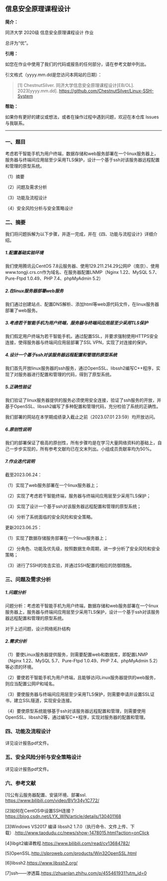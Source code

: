 ## 信息安全原理课程设计

**简介：**

同济大学 2020级 信息安全原理课程设计 作业

总评为“优”。

**引用：**

如您在作业中使用了我们的代码或报告的任何部分，请在参考文献中列出。

引文格式（yyyy.mm.dd是您访问本网站的日期）：

> [1] ChestnutSilver. 同济大学信息安全原理课程设计[EB/OL]. 2023[yyyy.mm.dd]. https://github.com/ChestnutSilver/Linux-SSH-System

**帮助：**

如果你有更好的建议或想法，或者在操作过程中遇到问题，欢迎在本仓库 Issues 与我联系。

---

### 一、题目

考虑若干智能手机为用户终端，数据存储和web服务部署在一个linux服务器上，服务器与终端间应用层至少采用TLS保护，设计一个基于ssh对该服务器远程配置和管理的原型系统。

（1）摘要

（2）问题及需求分析

（3）功能及流程设计

（4）安全风险分析与安全策略设计

### 二、摘要

我们将问题拆解为以下步骤，并逐一完成，并在《四、功能与流程设计》详细介绍。

##### **1.配置基础实验环境**

我们使用腾讯云CentOS 7.8云服务器、使用129.211.214.29公网IP（南京）、使用www.tongji.crs.cn作为域名、在服务器配置LNMP（Nginx 1.22、MySQL 5.7、Pure-Ftpd 1.0.49、PHP 7.4、phpMyAdmin 5.2）

##### **2.在linux服务器部署web服务**

我们通过创建站点、配置DNS解析、添加html等web源代码文件，在linux服务器部署了web服务。

##### **3.考虑若干智能手机为用户终端，服务器与终端间应用层至少采用TLS保护**

我们假定用户终端为若干智能手机，通过配置SSL，并要求强制使用HTTPS安全连接，使得服务器与终端间应用层部署了SSL VPN，实现了对连接的保护。

##### **4.设计一个基于ssh对该服务器远程配置和管理的原型系统**

我们首先开放linux服务器的ssh服务，通过OpenSSL、libssh2编写C++程序，实现了对服务器进行配置和管理的代码，得到了原型系统。

##### **5.正确性验证**

我们验证了linux服务器提供的服务必须使用安全连接，验证了ssh服务的开放，并基于OpenSSL、libssh2编写了多种配置和管理代码，充分检验了系统的正确性。

我们部署的网站在本学期成绩录入截止之前（2023.07.01 23:59）均开放访问。

##### **6.原创性说明**

我们的部署保证了极高的原创性，所有步骤均是在学习大量网络资料的基础上，自己一步步实现的，所有参考文献均已在文末列出。小组成员贡献率均为50%。

##### **7.作业迭代说明**

截至2023.06.24：

（1）实现了web服务部署在一个linux服务器上；

（2）实现了考虑若干智能终端，服务器与终端间应用层至少采用TLS保护；

（3）实现了设计一个基于ssh对该服务器远程配置和管理的原型系统；

（4）分析了系统面临的安全风险和安全策略。

更新2023.06.25：

（1）实现了数据存储服务部署在一个linux服务器上；

（2）分角色、功能及优先级，按照数据生命周期，进一步分析了安全风险和安全策略；

（3）进行了SSH的攻击实验，并通过SSH配置的相应的防御措施。

### 三、问题及需求分析

##### **1.问题分析**

问题分析：考虑若干智能手机为用户终端，数据存储和web服务部署在一个linux服务器上，服务器与终端间应用层至少采用TLS保护，设计一个基于ssh对该服务器远程配置和管理的原型系统。

对于上述问题，设计网络拓扑结构

##### **2.需求分析**

（1）要使Linux服务器提供服务，则需要配置web和数据库，即配置LNMP（Nginx 1.22、MySQL 5.7、Pure-Ftpd 1.0.49、PHP 7.4、phpMyAdmin 5.2）等必须的环境。

（2）要使若干智能手机为用户终端，且能够访问Linux服务器提供的web服务，则应当配置公网IP和域名。

（3）要使服务器与终端间应用层至少采用TLS保护，则需要申请并设置SSL证书，建立SSL隧道，实现安全连接。

（4）要使原型系统能够基于ssh对该服务器远程配置和管理，则需要使用OpenSSL、libssh2等，通过编写C++程序，实现对服务器的配置和管理。

### 四、功能及流程设计

详见设计报告pdf文件。

### 五、安全风险分析与安全策略设计

详见设计报告pdf文件。

### 六、参考文献

[1]公有云服务器配置、安装环境、部署ssl. https://www.bilibili.com/video/BV1r34y1C772/

[2]如何在CentOS中设置SSH连接？https://blog.csdn.net/LYX_WIN/article/details/130401168

[3]Windows VS2017 编译 libssh2 1.7.0（执行命令、文件上传、下载）.http://www.taodudu.cc/news/show-1478015.html?action=onClick

[4]libgit2编译教程.https://www.bilibili.com/read/cv13684782/

[5]OpenSSL.http://slproweb.com/products/Win32OpenSSL.html

[6]libssh2.https://www.libssh2.org/

[7]ssh——渗透篇.https://zhuanlan.zhihu.com/p/455461931?utm_id=0